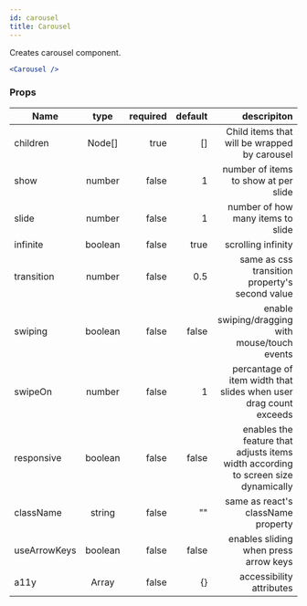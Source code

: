 ```yaml
---
id: carousel
title: Carousel
---
```


Creates carousel component.

```jsx
<Carousel />
```

### Props

| Name         |  type   | required | default |                                                                       descripiton |
| ------------ | :-----: | -------: | ------: | --------------------------------------------------------------------------------: |
| children     | Node[]  |     true |      [] |                                      Child items that will be wrapped by carousel |
| show         | number  |    false |       1 |                                              number of items to show at per slide |
| slide        | number  |    false |       1 |                                                 number of how many items to slide |
| infinite     | boolean |    false |    true |                                                                scrolling infinity |
| transition   | number  |    false |     0.5 |                                    same as css transition property's second value |
| swiping      | boolean |    false |   false |                                   enable swiping/dragging with mouse/touch events |
| swipeOn      | number  |    false |       1 |                 percantage of item width that slides when user drag count exceeds |
| responsive   | boolean |    false |   false | enables the feature that adjusts items width according to screen size dynamically |
| className    | string  |    false |      "" |                                                same as react's className property |
| useArrowKeys | boolean |    false |   false |                                             enables sliding when press arrow keys |
| a11y         |  Array  |    false |      {} |                                                          accessibility attributes |
